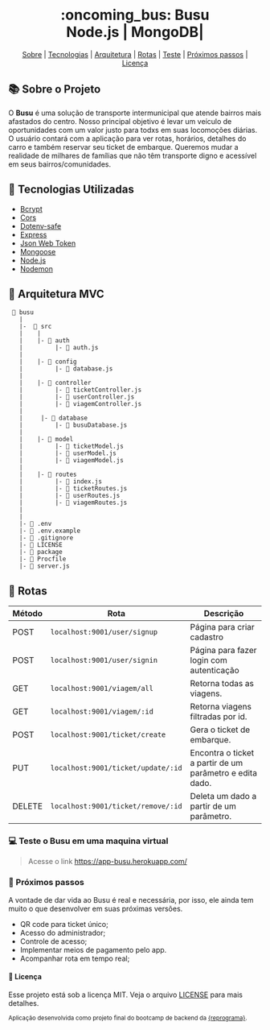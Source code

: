 <h1 align="center">
    <br> :oncoming_bus: Busu<br/>
    Node.js | MongoDB|
</h1>


<p align="center">
    <a href="#books-sobre-o-projeto">Sobre</a> |
    <a href="#rocket-tecnologias-utilizadas">Tecnologias</a> |
    <a href="#file_folder-arquitetura-mvc">Arquitetura</a> |
    <a href="#pushpin-rotas">Rotas</a> |
    <a href="#computer-teste-o-busu-em-uma-maquina-virtual">Teste</a> |
    <a href="#rocket-proximos-passos">Próximos passos</a> | 
    <a href="#memo-licença">Licença</a>
    
</p>


## :books: Sobre o Projeto

O **Busu** é uma solução de transporte intermunicipal que atende bairros mais afastados do centro. Nosso principal objetivo é levar um veículo de oportunidades com um valor justo para todxs em suas locomoções diárias. O usuário contará com a aplicação para ver rotas, horários, detalhes do carro e também reservar seu ticket de embarque. Queremos mudar a realidade de milhares de famílias que não têm transporte digno e acessível em seus bairros/comunidades.


## :rocket: Tecnologias Utilizadas

- [Bcrypt](https://www.npmjs.com/package/bcrypt)
- [Cors](https://www.npmjs.com/package/cors)
- [Dotenv-safe](https://www.npmjs.com/package/dotenv)
- [Express](https://expressjs.com/)
- [Json Web Token](https://jwt.io/)
- [Mongoose](https://mongoosejs.com/docs/)
- [Node.js](https://nodejs.org/en/)
- [Nodemon](https://www.npmjs.com/package/nodemon)

## 📁 Arquitetura MVC

```
 📁 busu
   |
   |-  📁 src
   |    |
   |    |- 📁 auth
   |         |- 📄 auth.js
   |
   |    |- 📁 config
   |         |- 📄 database.js
   |
   |    |- 📁 controller
   |         |- 📄 ticketController.js
   |         |- 📄 userController.js
   |	     |- 📄 viagemController.js
   |
   |     |- 📁 database
   |         |- 📄 busuDatabase.js
   |
   |    |- 📁 model
   |         |- 📄 ticketModel.js
   |         |- 📄 userModel.js
   |	     |- 📄 viagemModel.js
   |
   |    |- 📁 routes
   |         |- 📄 index.js
   |         |- 📄 ticketRoutes.js 
   |         |- 📄 userRoutes.js 
   |         |- 📄 viagemRoutes.js 
   |
   |
   |- 📄 .env
   |- 📄 .env.example
   |- 📄 .gitignore
   |- 📄 LICENSE
   |- 📄 package
   |- 📄 Procfile
   |- 📄 server.js

```

## :pushpin: Rotas

Método | Rota |	Descrição |
-----| ------- | --------- |
POST |`localhost:9001/user/signup` |	Página para criar cadastro
POST |`localhost:9001/user/signin` |	Página para fazer login com autenticação
GET | `localhost:9001/viagem/all` | Retorna todas as viagens.
GET | `localhost:9001/viagem/:id` | Retorna viagens filtradas por id.
POST | `localhost:9001/ticket/create` |	Gera o ticket de embarque.
PUT | `localhost:9001/ticket/update/:id` |	Encontra o ticket a partir de um parâmetro e edita dado.
DELETE | `localhost:9001/ticket/remove/:id` |	Deleta um dado a partir de um parâmetro.



### :computer: Teste o Busu em uma maquina virtual 

> Acesse o link 
https://app-busu.herokuapp.com/



### :rocket: Próximos passos

A vontade de dar vida ao Busu é real e necessária, por isso, ele ainda tem muito o que desenvolver em suas próximas versões. 

- QR code para ticket único;
- Acesso do administrador;
- Controle de acesso;
- Implementar meios de pagamento pelo app.
- Acompanhar rota em tempo real;



#### :memo: Licença

Esse projeto está sob a licença MIT. Veja o arquivo [LICENSE](LICENSE) para mais detalhes.

<sub>Aplicação desenvolvida como projeto final do bootcamp de backend da [{reprograma}](https://github.com/reprograma).</sub>
